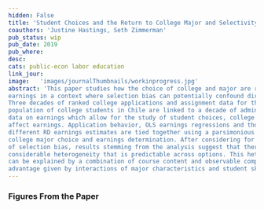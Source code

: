 ```yaml
---
hidden: False
title: 'Student Choices and the Return to College Major and Selectivity'
coauthors: 'Justine Hastings, Seth Zimmerman'
pub_status: wip
pub_date: 2019
pub_where:
desc:
cats: public-econ labor education
link_jour:
image:   'images/journalThumbnails/workinprogress.jpg'
abstract: 'This paper studies how the choice of college and major are related to life cycle
earnings in a context where selection bias can potentially confound direct measurement.
Three decades of ranked college applications and assignment data for the
population of college students in Chile are linked to a decade of administrative tax
data on earnings which allow for the study of student choices, college and major
affect earnings. Application behavior, OLS earnings regressions and thousands of
different RD earnings estimates are tied together using a parsimonious model of
college major choice and earnings determination. After considering for the presence
of selection bias, results stemming from the analysis suggest that there is
considerable heterogeneity that is predictable across options. This heterogeneity
can be explained by a combination of course content and observable comparative
advantage given by interactions of major characteristics and student skills. '
---
```


### Figures From the Paper

<div class='full'>
  <div class='row'>
    <div class='large-12 columns'>
      <div class='mod modBoxedSlider'>
        <div class='slides'>
          <div class='slide'>
            <img alt="" src="documents/NHZ_RDs_2019/admision_1977.jpg" />
          </div>
          <div class='slide'>
            <img alt="" src="documents/NHZ_RDs_2019/booksDEMRE-eps-converted-to.pdf" />
          </div>
          <div class='slide'>
            <img alt="" src="documents/NHZ_RDs_2019/takingPicturesBooks-eps-converted-to.pdf" />
          </div>  
          <div class='slide'>
            <img alt="" src="documents/NHZ_RDs_2019/foto_malla1.jpg" />
          </div>  
          <div class='slide'>
            <img alt="" src="documents/NHZ_RDs_2019/earnings_math_lang-eps-converted-to.pdf" />
          </div>
          <div class='slide'>
            <img alt="" src="documents/NHZ_RDs_2019/scores_earnings-eps-converted-to.pdf" />
          </div>         
          <div class='slide'>
            <img alt="" src="documents/NHZ_RDs_2019/major_earnings-eps-converted-to.pdf" />
          </div>     
          <div class='slide'>
            <img alt="" src="documents/NHZ_RDs_2019/major_earnings-eps-converted-to.pdf" />
          </div>    
          <div class='slide'>
            <img alt="" src="documents/NHZ_RDs_2019/fl_shares_correlation.png" />
          </div>   
          <div class='slide'>
            <img alt="" src="documents/NHZ_RDs_2019/stem_hours.png" />
          </div>  
          <div class='slide'>
            <img alt="" src="documents/NHZ_RDs_2019/earnings_model-eps-converted-to.png" />
          </div>      
          <div class='slide'>
            <img alt="" src="documents/NHZ_RDs_2019/RDs_Summary_x_AreaOnArea.jpg" />
          </div>       
          <div class='slide'>
            <img alt="" src="documents/NHZ_RDs_2019/DeltaWage-eps-converted-to.pdf" />
          </div>       
        </div>
      </div>
    </div>
  </div>
